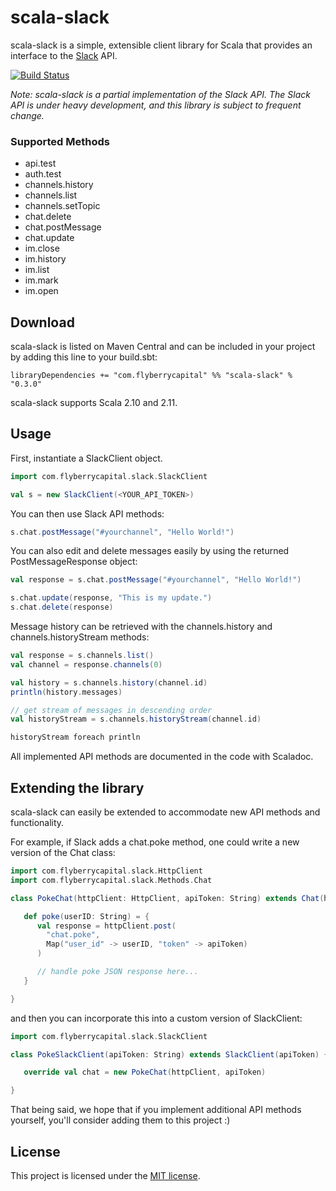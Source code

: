 # scala-slack

scala-slack is a simple, extensible client library for Scala that provides an interface to the [Slack](http://slack.com) API.

[![Build Status](https://travis-ci.org/flyberry-capital/scala-slack.svg)](https://travis-ci.org/flyberry-capital/scala-slack)

_Note: scala-slack is a partial implementation of the Slack API. The Slack API is under heavy development, and this library
is subject to frequent change._

### Supported Methods

 - api.test
 - auth.test
 - channels.history
 - channels.list
 - channels.setTopic
 - chat.delete
 - chat.postMessage
 - chat.update
 - im.close
 - im.history
 - im.list
 - im.mark
 - im.open

## Download

scala-slack is listed on Maven Central and can be included in your project by adding this line to your build.sbt:
```
libraryDependencies += "com.flyberrycapital" %% "scala-slack" % "0.3.0"
```
scala-slack supports Scala 2.10 and 2.11.

## Usage

First, instantiate a SlackClient object.

```scala
import com.flyberrycapital.slack.SlackClient

val s = new SlackClient(<YOUR_API_TOKEN>)
```

You can then use Slack API methods:
```scala
s.chat.postMessage("#yourchannel", "Hello World!")
```

You can also edit and delete messages easily by using the returned PostMessageResponse object:
```scala
val response = s.chat.postMessage("#yourchannel", "Hello World!")

s.chat.update(response, "This is my update.")
s.chat.delete(response)
```

Message history can be retrieved with the channels.history and channels.historyStream methods:
```scala
val response = s.channels.list()
val channel = response.channels(0)

val history = s.channels.history(channel.id)
println(history.messages)

// get stream of messages in descending order
val historyStream = s.channels.historyStream(channel.id)

historyStream foreach println
```

All implemented API methods are documented in the code with Scaladoc.

## Extending the library

scala-slack can easily be extended to accommodate new API methods and functionality.

For example, if Slack adds a chat.poke method, one could write a new version of the Chat class:
```scala
import com.flyberrycapital.slack.HttpClient
import com.flyberrycapital.slack.Methods.Chat

class PokeChat(httpClient: HttpClient, apiToken: String) extends Chat(httpClient, apiToken) {

   def poke(userID: String) = {
      val response = httpClient.post(
        "chat.poke",
        Map("user_id" -> userID, "token" -> apiToken)
      )

      // handle poke JSON response here...
   }

}
```

and then you can incorporate this into a custom version of SlackClient:

```scala
import com.flyberrycapital.slack.SlackClient

class PokeSlackClient(apiToken: String) extends SlackClient(apiToken) {

   override val chat = new PokeChat(httpClient, apiToken)

}
```

That being said, we hope that if you implement additional API methods yourself, you'll consider adding them to this project :)

## License

This project is licensed under the [MIT license](http://opensource.org/licenses/MIT).

